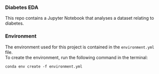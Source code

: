 ### Diabetes EDA
This repo contains a Jupyter Notebook that analyses a dataset relating to diabetes. 

### Environment
The environment used for this project is contained in the `environment.yml` file.  
To create the environment, run the following command in the terminal:

`conda env create -f environment.yml`


